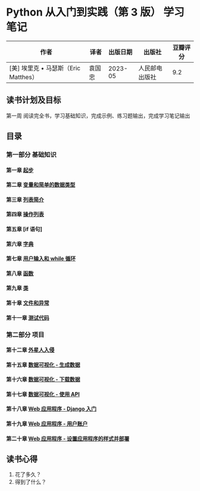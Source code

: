 # Python 从入门到实践（第 3 版） 学习笔记

| 作者                                 | 译者   | 出版日期 | 出版社         | 豆瓣评分 |
| ------------------------------------ | ------ | -------- | -------------- | -------- |
| [美] 埃里克 • 马瑟斯（Eric Matthes） | 袁国忠 | 2023-05  | 人民邮电出版社 | 9.2      |

## 读书计划及目标

第一周 阅读完全书，学习基础知识，完成示例、练习题输出，完成学习笔记输出

## 目录

### 第一部分 基础知识

#### 第一章 [起步](./chapter-01/index.md)

#### 第二章 [变量和简单的数据类型](./chapter-02/index.md)

#### 第三章 [列表简介](./chapter-03/index.md)

#### 第四章 [操作列表](./chapter-04/index.md)

#### 第五章 [if 语句]

#### 第六章 [字典](./chapter-06/index.md)

#### 第七章 [用户输入和 while 循环](./chapter-07/index.md)

#### 第八章 [函数](./chapter-08/index.md)

#### 第九章 [类](./chapter-09/index.md)

#### 第十章 [文件和异常](./chapter-10/index.md)

#### 第十一章 [测试代码](./chapter-11/index.md)

### 第二部分 项目

#### 第十二章 [外星人入侵](./chapter-12/index.md)

#### 第十五章 [数据可视化 - 生成数据](./chapter-15/index.md)

#### 第十六章 [数据可视化 - 下载数据](./chapter-16/index.md)

#### 第十七章 [数据可视化 - 使用 API](./chapter-17/index.md)

#### 第十八章 [Web 应用程序 - Django 入门](./chapter-18/index.md)

#### 第十九章 [Web 应用程序 - 用户账户](./chapter-19/index.md)

#### 第二十章 [Web 应用程序 - 设置应用程序的样式并部署](./chapter-20/index.md)

## 读书心得

1. 花了多久？
2. 得到了什么？
